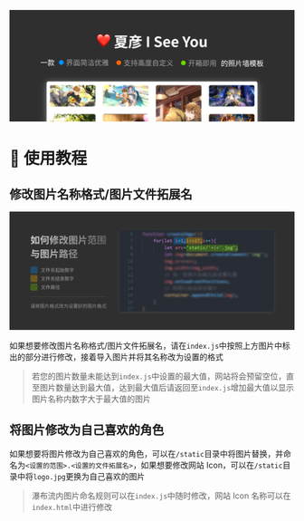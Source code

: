 ![intro](/static/README_RESOURCE/intro.png)

# 📕 使用教程

## 修改图片名称格式/图片文件拓展名

![tutorial1](static/README_RESOURCE/Tutorial1.png)

如果想要修改图片名称格式/图片文件拓展名，请在`index.js`中按照上方图片中标出的部分进行修改，接着导入图片并将其名称改为设置的格式

> 若您的图片数量未能达到`index.js`中设置的最大值，网站将会预留空位，直至图片数量达到最大值，达到最大值后请返回至`index.js`增加最大值以显示图片名称内数字大于最大值的图片

## 将图片修改为自己喜欢的角色

如果想要将图片修改为自己喜欢的角色，可以在`/static`目录中将图片替换，并命名为`<设置的范围>.<设置的文件拓展名>`，如果想要修改网站 Icon，可以在`/static`目录中将`logo.jpg`更换为自己喜欢的图片

> 瀑布流内图片命名规则可以在`index.js`中随时修改，网站 Icon 名称可以在`index.html`中进行修改